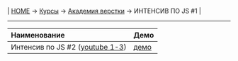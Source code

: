 | [HOME](https://github.com/vik-vavilikhin/vik-vavilikhin.github.io) 
&rarr; [Курсы](https://github.com/vik-vavilikhin/Courses) &rarr; [Академия верстки](https://github.com/vik-vavilikhin/Courses/tree/master/GloAcademy) &rarr; ИНТЕНСИВ ПО JS #1 |

-------------------------------------------------------------------------------
|                      Наименование                                    | Демо |
|:---------------------------------------------------------------------|:-----|
|Интенсив по JS #2 ([youtube 1-3](https://www.youtube.com/playlist?list=PLSoSRmO9N3goLCoLIVP2HEqlDozvJnkh0))|[демо]()|
